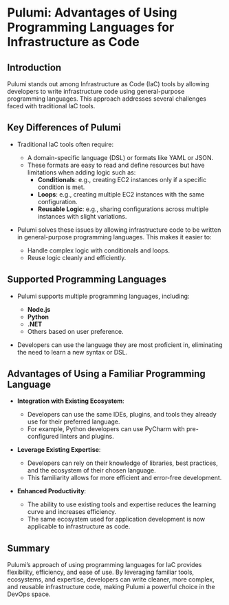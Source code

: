 # Pulumi: Advantages of Using Programming Languages for Infrastructure as Code

## Introduction
Pulumi stands out among Infrastructure as Code (IaC) tools by allowing developers to write infrastructure code using general-purpose programming languages. This approach addresses several challenges faced with traditional IaC tools.

## Key Differences of Pulumi
- Traditional IaC tools often require:
  - A domain-specific language (DSL) or formats like YAML or JSON.
  - These formats are easy to read and define resources but have limitations when adding logic such as:
    - **Conditionals**: e.g., creating EC2 instances only if a specific condition is met.
    - **Loops**: e.g., creating multiple EC2 instances with the same configuration.
    - **Reusable Logic**: e.g., sharing configurations across multiple instances with slight variations.

- Pulumi solves these issues by allowing infrastructure code to be written in general-purpose programming languages. This makes it easier to:
  - Handle complex logic with conditionals and loops.
  - Reuse logic cleanly and efficiently.

## Supported Programming Languages
- Pulumi supports multiple programming languages, including:
  - **Node.js**
  - **Python**
  - **.NET**
  - Others based on user preference.

- Developers can use the language they are most proficient in, eliminating the need to learn a new syntax or DSL.

## Advantages of Using a Familiar Programming Language
- **Integration with Existing Ecosystem**:
  - Developers can use the same IDEs, plugins, and tools they already use for their preferred language.
  - For example, Python developers can use PyCharm with pre-configured linters and plugins.

- **Leverage Existing Expertise**:
  - Developers can rely on their knowledge of libraries, best practices, and the ecosystem of their chosen language.
  - This familiarity allows for more efficient and error-free development.

- **Enhanced Productivity**:
  - The ability to use existing tools and expertise reduces the learning curve and increases efficiency.
  - The same ecosystem used for application development is now applicable to infrastructure as code.

## Summary
Pulumi’s approach of using programming languages for IaC provides flexibility, efficiency, and ease of use. By leveraging familiar tools, ecosystems, and expertise, developers can write cleaner, more complex, and reusable infrastructure code, making Pulumi a powerful choice in the DevOps space.
